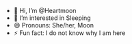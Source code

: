 - 👋 Hi, I’m @Heartmoon
- 👀 I’m interested in Sleeping
- 😄 Pronouns: She/her, Moon
- ⚡ Fun fact: I do not know why I am here

<!---
Heartmoon-18/Heartmoon-18 is a ✨ special ✨ repository because its `README.md` (this file) appears on your GitHub profile.
You can click the Preview link to take a look at your changes.
--->
